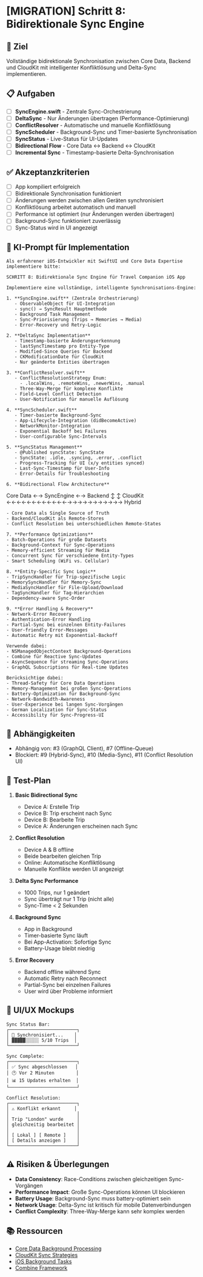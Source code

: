 # [MIGRATION] Schritt 8: Bidirektionale Sync Engine

## 🎯 Ziel
Vollständige bidirektionale Synchronisation zwischen Core Data, Backend und CloudKit mit intelligenter Konfliktlösung und Delta-Sync implementieren.

## 📋 Aufgaben

- [ ] **SyncEngine.swift** - Zentrale Sync-Orchestrierung
- [ ] **DeltaSync** - Nur Änderungen übertragen (Performance-Optimierung)
- [ ] **ConflictResolver** - Automatische und manuelle Konfliktlösung
- [ ] **SyncScheduler** - Background-Sync und Timer-basierte Synchronisation
- [ ] **SyncStatus** - Live-Status für UI-Updates
- [ ] **Bidirectional Flow** - Core Data ↔ Backend ↔ CloudKit
- [ ] **Incremental Sync** - Timestamp-basierte Delta-Synchronisation

## ✅ Akzeptanzkriterien

- [ ] App kompiliert erfolgreich
- [ ] Bidirektionale Synchronisation funktioniert
- [ ] Änderungen werden zwischen allen Geräten synchronisiert
- [ ] Konfliktlösung arbeitet automatisch und manuell
- [ ] Performance ist optimiert (nur Änderungen werden übertragen)
- [ ] Background-Sync funktioniert zuverlässig
- [ ] Sync-Status wird in UI angezeigt

## 🤖 KI-Prompt für Implementation

```
Als erfahrener iOS-Entwickler mit SwiftUI und Core Data Expertise implementiere bitte:

SCHRITT 8: Bidirektionale Sync Engine für Travel Companion iOS App

Implementiere eine vollständige, intelligente Synchronisations-Engine:

1. **SyncEngine.swift** (Zentrale Orchestrierung)
   - ObservableObject für UI-Integration
   - sync() → SyncResult Hauptmethode
   - Background Task Management
   - Sync-Priorisierung (Trips → Memories → Media)
   - Error-Recovery und Retry-Logic

2. **DeltaSync Implementation**
   - Timestamp-basierte Änderungserkennung
   - lastSyncTimestamp pro Entity-Type
   - Modified-Since Queries für Backend
   - CKModificationDate für CloudKit
   - Nur geänderte Entities übertragen

3. **ConflictResolver.swift**
   - ConflictResolutionStrategy Enum:
     - .localWins, .remoteWins, .newerWins, .manual
   - Three-Way-Merge für komplexe Konflikte
   - Field-Level Conflict Detection
   - User-Notification für manuelle Auflösung

4. **SyncScheduler.swift** 
   - Timer-basierte Background-Sync
   - App-Lifecycle-Integration (didBecomeActive)
   - NetworkMonitor-Integration
   - Exponential Backoff bei Failures
   - User-configurable Sync-Intervals

5. **SyncStatus Management**
   - @Published syncState: SyncState
   - SyncState: .idle, .syncing, .error, .conflict
   - Progress-Tracking für UI (x/y entities synced)
   - Last-Sync-Timestamp für User-Info
   - Error-Details für Troubleshooting

6. **Bidirectional Flow Architecture**
   ```
   Core Data ←→ SyncEngine ←→ Backend
        ↕                        ↕
   CloudKit ←←←←←←←←←←←←→→→→→→→→→→→ Hybrid
   ```
   - Core Data als Single Source of Truth
   - Backend/CloudKit als Remote-Stores
   - Conflict Resolution bei unterschiedlichen Remote-States

7. **Performance Optimizations**
   - Batch-Operations für große Datasets
   - Background-Context für Sync-Operations
   - Memory-efficient Streaming für Media
   - Concurrent Sync für verschiedene Entity-Types
   - Smart Scheduling (WiFi vs. Cellular)

8. **Entity-Specific Sync Logic**
   - TripSyncHandler für Trip-spezifische Logic
   - MemorySyncHandler für Memory-Sync
   - MediaSyncHandler für File-Upload/Download
   - TagSyncHandler für Tag-Hierarchien
   - Dependency-aware Sync-Order

9. **Error Handling & Recovery**
   - Network-Error Recovery
   - Authentication-Error Handling
   - Partial-Sync bei einzelnen Entity-Failures
   - User-friendly Error-Messages
   - Automatic Retry mit Exponential-Backoff

Verwende dabei:
- NSManagedObjectContext Background-Operations
- Combine für Reactive Sync-Updates
- AsyncSequence für streaming Sync-Operations
- GraphQL Subscriptions für Real-time Updates

Berücksichtige dabei:
- Thread-Safety für Core Data Operations
- Memory-Management bei großen Sync-Operations
- Battery-Optimization für Background-Sync
- Network-Bandwidth-Awareness
- User-Experience bei langen Sync-Vorgängen
- German Localization für Sync-Status
- Accessibility für Sync-Progress-UI
```

## 🔗 Abhängigkeiten

- Abhängig von: #3 (GraphQL Client), #7 (Offline-Queue)
- Blockiert: #9 (Hybrid-Sync), #10 (Media-Sync), #11 (Conflict Resolution UI)

## 🧪 Test-Plan

1. **Basic Bidirectional Sync**
   - Device A: Erstelle Trip
   - Device B: Trip erscheint nach Sync
   - Device B: Bearbeite Trip
   - Device A: Änderungen erscheinen nach Sync

2. **Conflict Resolution**
   - Device A & B offline
   - Beide bearbeiten gleichen Trip
   - Online: Automatische Konfliktlösung
   - Manuelle Konflikte werden UI angezeigt

3. **Delta Sync Performance**
   - 1000 Trips, nur 1 geändert
   - Sync überträgt nur 1 Trip (nicht alle)
   - Sync-Time < 2 Sekunden

4. **Background Sync**
   - App in Background
   - Timer-basierte Sync läuft
   - Bei App-Activation: Sofortige Sync
   - Battery-Usage bleibt niedrig

5. **Error Recovery**
   - Backend offline während Sync
   - Automatic Retry nach Reconnect
   - Partial-Sync bei einzelnen Failures
   - User wird über Probleme informiert

## 📱 UI/UX Mockups

```
Sync Status Bar:
┌─────────────────────────┐
│ 🔄 Synchronisiert...    │
│ ▓▓▓▓▓░░░░░ 5/10 Trips  │
└─────────────────────────┘

Sync Complete:
┌─────────────────────────┐
│ ✅ Sync abgeschlossen   │
│ 🕐 Vor 2 Minuten        │
│ 📊 15 Updates erhalten  │
└─────────────────────────┘

Conflict Resolution:
┌─────────────────────────┐
│ ⚠️ Konflikt erkannt     │
│                         │
│ Trip "London" wurde     │
│ gleichzeitig bearbeitet │
│                         │
│ [ Lokal ] [ Remote ]    │
│ [ Details anzeigen ]    │
└─────────────────────────┘
```

## ⚠️ Risiken & Überlegungen

- **Data Consistency**: Race-Conditions zwischen gleichzeitigen Sync-Vorgängen
- **Performance Impact**: Große Sync-Operations können UI blockieren
- **Battery Usage**: Background-Sync muss battery-optimiert sein
- **Network Usage**: Delta-Sync ist kritisch für mobile Datenverbindungen
- **Conflict Complexity**: Three-Way-Merge kann sehr komplex werden

## 📚 Ressourcen

- [Core Data Background Processing](https://developer.apple.com/documentation/coredata/using_core_data_in_the_background)
- [CloudKit Sync Strategies](https://developer.apple.com/videos/play/wwdc2019/202/)
- [iOS Background Tasks](https://developer.apple.com/documentation/backgroundtasks)
- [Combine Framework](https://developer.apple.com/documentation/combine) 